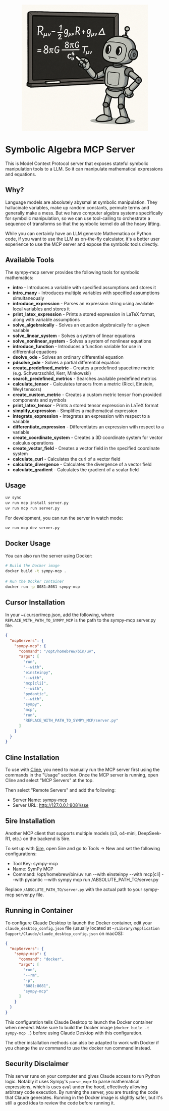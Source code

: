 <div align="center">
  <img src=".github/logo.png" alt="Sympy MCP Logo" width="400" />
</div>

# Symbolic Algebra MCP Server

This is Model Context Protocol server that exposes stateful symbolic manipulation tools to a LLM. So it can manipulate mathematical expressions and equations.

## Why?

Language models are absolutely abysmal at symbolic manipulation. They hallucinate variables, make up random constants, permute terms and generally make a mess. But we have computer algebra systems specifically for symbolic manipulation, so we can use tool-calling to orchestrate a sequence of transforms so that the symbolic kernel do all the heavy lifting.

While you can certainly have an LLM generate Mathematica or Python code, if you want to use the LLM as on-the-fly calculator, it's a better user experience to use the MCP server and expose the symbolic tools directly.

## Available Tools

The sympy-mcp server provides the following tools for symbolic mathematics:

- **intro** - Introduces a variable with specified assumptions and stores it
- **intro_many** - Introduces multiple variables with specified assumptions simultaneously
- **introduce_expression** - Parses an expression string using available local variables and stores it
- **print_latex_expression** - Prints a stored expression in LaTeX format, along with variable assumptions
- **solve_algebraically** - Solves an equation algebraically for a given variable
- **solve_linear_system** - Solves a system of linear equations
- **solve_nonlinear_system** - Solves a system of nonlinear equations
- **introduce_function** - Introduces a function variable for use in differential equations
- **dsolve_ode** - Solves an ordinary differential equation
- **pdsolve_pde** - Solves a partial differential equation
- **create_predefined_metric** - Creates a predefined spacetime metric (e.g. Schwarzschild, Kerr, Minkowski)
- **search_predefined_metrics** - Searches available predefined metrics
- **calculate_tensor** - Calculates tensors from a metric (Ricci, Einstein, Weyl tensors)
- **create_custom_metric** - Creates a custom metric tensor from provided components and symbols
- **print_latex_tensor** - Prints a stored tensor expression in LaTeX format
- **simplify_expression** - Simplifies a mathematical expression
- **integrate_expression** - Integrates an expression with respect to a variable
- **differentiate_expression** - Differentiates an expression with respect to a variable
- **create_coordinate_system** - Creates a 3D coordinate system for vector calculus operations
- **create_vector_field** - Creates a vector field in the specified coordinate system
- **calculate_curl** - Calculates the curl of a vector field
- **calculate_divergence** - Calculates the divergence of a vector field
- **calculate_gradient** - Calculates the gradient of a scalar field

## Usage

```bash
uv sync
uv run mcp install server.py
uv run mcp run server.py
```

For development, you can run the server in watch mode:

```bash
uv run mcp dev server.py
```

## Docker Usage

You can also run the server using Docker:

```bash
# Build the Docker image
docker build -t sympy-mcp .

# Run the Docker container
docker run -p 8081:8081 sympy-mcp
```

## Cursor Installation

In your ~/.cursor/mcp.json, add the following, where `REPLACE_WITH_PATH_TO_SYMPY_MCP` is the path to the sympy-mcp server.py file.

```json
{
  "mcpServers": {
    "sympy-mcp": {
      "command": "/opt/homebrew/bin/uv",
      "args": [
        "run",
        "--with",
        "einsteinpy",
        "--with",
        "mcp[cli]",
        "--with",
        "pydantic",
        "--with",
        "sympy",
        "mcp",
        "run",
        "REPLACE_WITH_PATH_TO_SYMPY_MCP/server.py"
      ]
    }
  }
}
```

## Cline Installation

To use with [Cline](https://cline.bot/), you need to manually run the MCP server first using the commands in the "Usage" section. Once the MCP server is running, open Cline and select "MCP Servers" at the top.

Then select "Remote Servers" and add the following:

- Server Name: sympy-mcp
- Server URL: http://127.0.0.1:8081/sse

## 5ire Installation

Another MCP client that supports multiple models (o3, o4-mini, DeepSeek-R1, etc.) on the backend is 5ire.

To set up with [5ire](https://github.com/nanbingxyz/5ire), open 5ire and go to Tools -> New and set the following configurations:

- Tool Key: sympy-mcp
- Name: SymPy MCP
- Command: /opt/homebrew/bin/uv run --with einsteinpy --with mcp[cli] --with pydantic --with sympy mcp run /ABSOLUTE_PATH_TO/server.py

Replace `/ABSOLUTE_PATH_TO/server.py` with the actual path to your sympy-mcp server.py file.

## Running in Container

To configure Claude Desktop to launch the Docker container, edit your `claude_desktop_config.json` file (usually located at `~/Library/Application Support/Claude/claude_desktop_config.json` on macOS):

```json
{
  "mcpServers": {
    "sympy-mcp": {
      "command": "docker",
      "args": [
        "run",
        "--rm",
        "-p",
        "8081:8081",
        "sympy-mcp"
      ]
    }
  }
}
```

This configuration tells Claude Desktop to launch the Docker container when needed. Make sure to build the Docker image (`docker build -t sympy-mcp .`) before using Claude Desktop with this configuration.

The other installation methods can also be adapted to work with Docker if you change the uv command to use the docker run command instead.

## Security Disclaimer

This server runs on your computer and gives Claude access to run Python logic. Notably it uses Sympy's `parse_expr` to parse mathematical expressions, which is uses `eval` under the hood, effectively allowing arbitrary code execution. By running the server, you are trusting the code that Claude generates. Running in the Docker image is slightly safer, but it's still a good idea to review the code before running it.